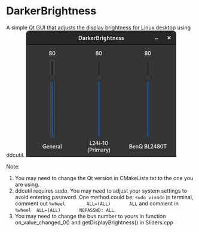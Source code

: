 # DarkerBrightness
A simple Qt GUI that adjusts the display brightness for Linux desktop using ddcutil.
![UI](UIScreenshot.png)

Note: 
1. You may need to change the Qt version in CMakeLists.txt to the one you are using.
2. ddcutil requires sudo. You may need to adjust your system settings to avoid entering password. One method could be: 
`sudo visudo` in terminal, comment out `%wheel        ALL=(ALL)       ALL` and comment in `%wheel  ALL=(ALL)       NOPASSWD: ALL`.
3. You may need to change the bus number to yours in function on_value_changed_0() and getDisplayBrightness() in Sliders.cpp
